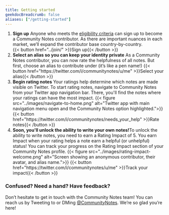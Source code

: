 ```yaml
---
title: Getting started
geekdocBreadcrumb: false
aliases: ["/getting-started"]
---
```


1. <div><strong> Sign up</strong><label>
   Anyone who meets the <a href="../join/">eligibility criteria</a> can sign up to become a Community Notes contributor. As there are important nuances in each market, we’ll expand the contributor base country-by-country. 
   <br/>
   {{< button href="../join/" >}}Sign up{{< /button >}}
   </label>
      </div>

1. <div><strong> Select an alias so you can keep your identity private</strong><label>
   As a Community Notes contributor, you can now rate the helpfulness of all notes. But first, choose an alias to contribute under (it’s like a pen name!) 
   {{< button href="https://twitter.com/i/communitynotes/u/me" >}}Select your alias{{< /button >}}
   </label>
      </div>

1. <div><strong>Begin rating notes</strong><label>
   Your ratings help determine which notes are made visible on Twitter. To start rating notes, navigate to Community Notes from your Twitter app navigation bar. There, you'll find the notes where your ratings can have the most impact.
   {{< figure src="../images/navigate-to-home.png" alt="Twitter app with main navigation menu open and the Community Notes option highlighted.">}}
   {{< button href="https://twitter.com/i/communitynotes/needs_your_help" >}}Rate notes{{< /button >}}
     </label>
     </div>

1. <div><strong>Soon, you'll unlock the ability to write your own notes!</strong><label>To unlock the ability to write notes, you need to earn a Rating Impact of 5. You earn Impact when your rating helps a note earn a helpful (or unhelpful) status! You can track your progress on the Rating Impact section of your Community Notes profile.
   {{< figure src="../images/rating-impact-welcome.png" alt="Screen showing an anonymous contributor, their avatar, and alias name.">}}
   {{< button href="https://twitter.com/i/communitynotes/u/me" >}}Track your impact{{< /button >}}
   </label></div>

### Confused? Need a hand? Have feedback?

Don’t hesitate to get in touch with the Community Notes team! You can reach us by Tweeting to or DMing
[@CommunityNotes](https://twitter.com/communitynotes). We’re so glad you’re here!
